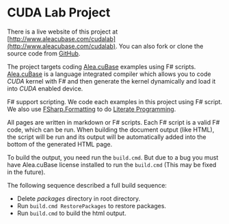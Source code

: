 # CUDA Lab Project

There is a live website of this project at [http://www.aleacubase.com/cudalab](http://www.aleacubase.com/cudalab).
You can also fork or clone the source code from [GitHub](https://github.com/soloman817/CUDALab).

The project targets coding [Alea.cuBase](http://www.quantalea.net) examples using F# scripts.
[Alea.cuBase](http://www.quantalea.net) is a language integrated compiler which allows you
to code _CUDA_ kernel with F# and then generate the kernel dynamically and load it into _CUDA_
enabled device.

F# support scripting. We code each examples in this project using F# script. We also use
[FSharp.Formatting](https://github.com/tpetricek/FSharp.Formatting) to do 
[Literate Programming](http://tpetricek.github.io/FSharp.Formatting/demo.html).

All pages are written in markdown or F# scripts. Each F# script is a valid F# code, which can
be run. When building the document output (like HTML), the script will be run and its output
will be automatically added into the bottom of the generated HTML page.

To build the output, you need run the `build.cmd`. But due to a bug you must have Alea.cuBase 
license installed to run the `build.cmd` (This may be fixed in the future).

The following sequence described a full build sequence:

- Delete _packages_ directory in root directory.
- Run `build.cmd RestorePackages` to restore packages.
- Run `build.cmd` to build the html output.

